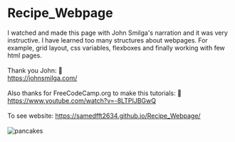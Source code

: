 # Recipe_Webpage
I watched and made this page with John Smilga's narration and it was very instructive. I have learned too many structures about webpages. For example, grid layout, css variables, flexboxes and finally working with few html pages. <br> <br>
Thank you John: 🙏 <br> https://johnsmilga.com/ <br><br>
Also thanks for FreeCodeCamp.org to make this tutorials: 🙏 <br> https://www.youtube.com/watch?v=-8LTPIJBGwQ <br> <br>
To see website: https://samedfft2634.github.io/Recipe_Webpage/ <br> <br>
![pancakes](https://github.com/samedfft2634/Recipe_Webpage/assets/100915606/1a92aa76-d344-444b-9076-72ce09c6ef37)
